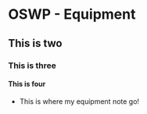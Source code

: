 # OSWP - Equipment

## This is two
### This is three
#### This is four

* This is where my equipment note go!